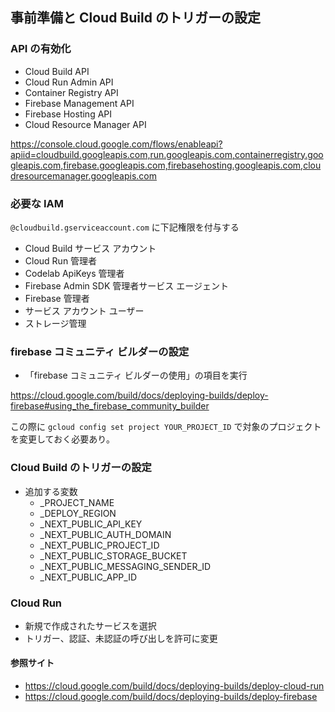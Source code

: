 ## 事前準備と Cloud Build のトリガーの設定

### API の有効化

- Cloud Build API
- Cloud Run Admin API
- Container Registry API
- Firebase Management API
- Firebase Hosting API
- Cloud Resource Manager API

https://console.cloud.google.com/flows/enableapi?apiid=cloudbuild.googleapis.com,run.googleapis.com,containerregistry.googleapis.com,firebase.googleapis.com,firebasehosting.googleapis.com,cloudresourcemanager.googleapis.com

### 必要な IAM

`@cloudbuild.gserviceaccount.com` に下記権限を付与する

- Cloud Build サービス アカウント
- Cloud Run 管理者
- Codelab ApiKeys 管理者
- Firebase Admin SDK 管理者サービス エージェント
- Firebase 管理者
- サービス アカウント ユーザー
- ストレージ管理

### firebase コミュニティ ビルダーの設定

- 「firebase コミュニティ ビルダーの使用」の項目を実行

https://cloud.google.com/build/docs/deploying-builds/deploy-firebase#using_the_firebase_community_builder

この際に
`gcloud config set project YOUR_PROJECT_ID`
で対象のプロジェクトを変更しておく必要あり。

### Cloud Build のトリガーの設定

- 追加する変数
  - \_PROJECT_NAME
  - \_DEPLOY_REGION
  - \_NEXT_PUBLIC_API_KEY
  - \_NEXT_PUBLIC_AUTH_DOMAIN
  - \_NEXT_PUBLIC_PROJECT_ID
  - \_NEXT_PUBLIC_STORAGE_BUCKET
  - \_NEXT_PUBLIC_MESSAGING_SENDER_ID
  - \_NEXT_PUBLIC_APP_ID

### Cloud Run

- 新規で作成されたサービスを選択
- トリガー、認証、未認証の呼び出しを許可に変更

#### 参照サイト

- https://cloud.google.com/build/docs/deploying-builds/deploy-cloud-run
- https://cloud.google.com/build/docs/deploying-builds/deploy-firebase
